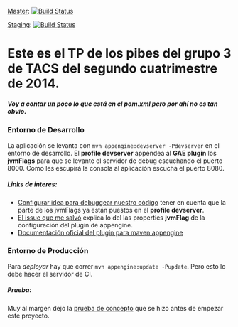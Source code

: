 [Master](http://toma-y-daca.appspot.com/): [![Build Status](https://travis-ci.org/charlyraffellini/toma-y-daca.svg?branch=master)](https://travis-ci.org/charlyraffellini/toma-y-daca)


[Staging](http://staging-toma-y-daca.appspot.com/): [![Build Status](https://travis-ci.org/charlyraffellini/toma-y-daca.svg?branch=staging)](https://travis-ci.org/charlyraffellini/toma-y-daca)

# Este es el TP de los pibes del grupo 3 de TACS del segundo cuatrimestre de 2014.

##### Voy a contar un poco lo que está en el pom.xml pero por ahí no es tan obvio.

### Entorno de Desarrollo

La aplicación se levanta con `mvn appengine:devserver -Pdevserver` en el entorno de desarrollo.
El **profile devserver** appendea al **GAE plugin** los **jvmFlags** para que se levante el servidor de debug escuchando el puerto 8000.
Como les escupirá la consola al aplicación escucha el puerto 8080.

##### Links de interes:
- [Configurar idea para debuggear nuestro código](http://stackoverflow.com/questions/18684618/how-can-i-debug-a-java-google-app-engine-app-in-idea-while-using-the-gae-maven-p) tener en cuenta que la parte de los jvmFlags ya están puestos en el **profile devserver**.
- [El issue que me salvó](http://code.google.com/p/maven-gae-plugin/issues/detail?id=42) explica lo del las properties **jvmFlag** de la configuración del plugin de appengine.
- [Documentación oficial del plugin para maven appengine](https://developers.google.com/appengine/docs/java/tools/maven?hl=es)

### Entorno de Producción

Para _deployar_ hay que correr `mvn appengine:update -Pupdate`. Pero esto lo debe hacer el servidor de CI.



##### Prueba:


Muy al margen dejo la [prueba de concepto](https://github.com/charlyraffellini/pruebadeconceptoNinja) que se hizo antes de empezar este proyecto.
